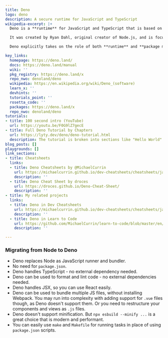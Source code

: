 ```yaml
---
title: Deno
logo: deno
description: A secure runtime for JavaScript and TypeScript
wikipedia-excerpt: |+
  Deno is a **runtime** for JavaScript and TypeScript that is based on the V8 JavaScript engine and the Rust programming language.

  It was created by Ryan Dahl, original creator of Node.js, and is focused on productivity. It was announced by Dahl in 2018 during his talk "10 Things I Regret About Node.js".

  Deno explicitly takes on the role of both **runtime** and **package manager** within a single executable, rather than requiring a separate package-management program.

key_links:
  homepage: https://deno.land/
  docs: https://deno.land/manual
  wiki: ''
  pkg_registry: https://deno.land/x
  repo_nwo: denoland/deno
  wikipedia: https://en.wikipedia.org/wiki/Deno_(software)
  learn_x: ''
  devhints: ''
  tutorials_point: ''
  rosetta_code: ''
  packages: https://deno.land/x
  repo_nwo: denoland/deno
tutorials:
- title: 100 second intro (YouTube)
  url: https://youtu.be/F0G9lZ7gecE
- title: Full Deno Tutorial by Chapters
  url: https://lyty.dev/deno/deno-tutorial.html
  description: The tutorial is broken into sections like "Hello World" and "Package Management".
blog_posts: []
playgrounds: []
link_sections:
- title: Cheatsheets
  links:
  - title: Deno Cheatsheets by @MichaelCurrin
    url: https://michaelcurrin.github.io/dev-cheatsheets/cheatsheets/javascript/deno/
    description: ''
  - title: Deno Cheat Sheet by droces
    url: https://droces.github.io/Deno-Cheat-Sheet/
    description: ''
- title: My related projects
  links:
  - title: Deno in Dev Cheatsheets
    url: https://michaelcurrin.github.io/dev-cheatsheets/cheatsheets/javascript/deno/
    description: ''
  - title: Deno in Learn to Code
    url: https://github.com/MichaelCurrin/learn-to-code/blob/master/en/topics/scripting_languages/JavaScript/deno.md
    description: ''

---
```


### Migrating from Node to Deno

- Deno replaces Node as JavaScript runner and bundler. 
- No need for `package.json`.
- Deno handles TypeScript - no external dependency needed.
- Deno can be used to format and lint code - no external dependencies needed.
- Deno handles JSX, so you can use React easily.
- Deno can be used to bundle multiple JS files, without installing Webpack. You may run into complexity with adding support for `.vue` files though, as Deno doesn't support them. Or you need to restructure your components and views as `.js` files.
- Deno doesn't support minification. But `npx esbuild --minify ...` is a great choice that is modern and performant.
- You can easily use `make` and `Makefile` for running tasks in place of using `package.json` scripts.
